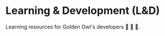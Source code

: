 # Learning & Development (L&D)

Learning resources for Golden Owl's developers :goat: :goat: :goat:.
